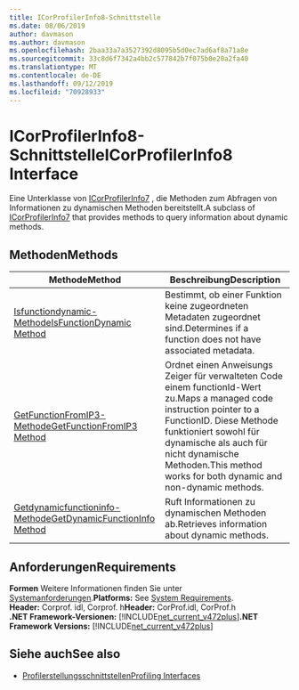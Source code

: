 ```yaml
---
title: ICorProfilerInfo8-Schnittstelle
ms.date: 08/06/2019
author: davmason
ms.author: davmason
ms.openlocfilehash: 2baa33a7a3527392d8095b5d0ec7ad6af8a71a8e
ms.sourcegitcommit: 33c8d6f7342a4bb2c577842b7f075b0e20a2fa40
ms.translationtype: MT
ms.contentlocale: de-DE
ms.lasthandoff: 09/12/2019
ms.locfileid: "70928933"
---
```

# <a name="icorprofilerinfo8-interface"></a><span data-ttu-id="f6814-102">ICorProfilerInfo8-Schnittstelle</span><span class="sxs-lookup"><span data-stu-id="f6814-102">ICorProfilerInfo8 Interface</span></span>

<span data-ttu-id="f6814-103">Eine Unterklasse von [ICorProfilerInfo7](../../../../docs/framework/unmanaged-api/profiling/icorprofilerinfo7-interface.md) , die Methoden zum Abfragen von Informationen zu dynamischen Methoden bereitstellt.</span><span class="sxs-lookup"><span data-stu-id="f6814-103">A subclass of [ICorProfilerInfo7](../../../../docs/framework/unmanaged-api/profiling/icorprofilerinfo7-interface.md) that provides methods to query information about dynamic methods.</span></span>

## <a name="methods"></a><span data-ttu-id="f6814-104">Methoden</span><span class="sxs-lookup"><span data-stu-id="f6814-104">Methods</span></span>  

| <span data-ttu-id="f6814-105">Methode</span><span class="sxs-lookup"><span data-stu-id="f6814-105">Method</span></span>|<span data-ttu-id="f6814-106">Beschreibung</span><span class="sxs-lookup"><span data-stu-id="f6814-106">Description</span></span>|  
| ------------|-----------------|  
|[<span data-ttu-id="f6814-107">Isfunctiondynamic-Methode</span><span class="sxs-lookup"><span data-stu-id="f6814-107">IsFunctionDynamic Method</span></span>](../../../../docs/framework/unmanaged-api/profiling/icorprofilerinfo8-isfunctiondynamic-method.md)| <span data-ttu-id="f6814-108">Bestimmt, ob einer Funktion keine zugeordneten Metadaten zugeordnet sind.</span><span class="sxs-lookup"><span data-stu-id="f6814-108">Determines if a function does not have associated metadata.</span></span>|
|[<span data-ttu-id="f6814-109">GetFunctionFromIP3-Methode</span><span class="sxs-lookup"><span data-stu-id="f6814-109">GetFunctionFromIP3 Method</span></span>](../../../../docs/framework/unmanaged-api/profiling/icorprofilerinfo8-getfunctionfromip3-method.md)| <span data-ttu-id="f6814-110">Ordnet einen Anweisungs Zeiger für verwalteten Code einem functionId-Wert zu.</span><span class="sxs-lookup"><span data-stu-id="f6814-110">Maps a managed code instruction pointer to a FunctionID.</span></span> <span data-ttu-id="f6814-111">Diese Methode funktioniert sowohl für dynamische als auch für nicht dynamische Methoden.</span><span class="sxs-lookup"><span data-stu-id="f6814-111">This method works for both dynamic and non-dynamic methods.</span></span> |
|[<span data-ttu-id="f6814-112">Getdynamicfunctioninfo-Methode</span><span class="sxs-lookup"><span data-stu-id="f6814-112">GetDynamicFunctionInfo Method</span></span>](../../../../docs/framework/unmanaged-api/profiling/icorprofilerinfo8-getdynamicfunctioninfo-method.md)| <span data-ttu-id="f6814-113">Ruft Informationen zu dynamischen Methoden ab.</span><span class="sxs-lookup"><span data-stu-id="f6814-113">Retrieves information about dynamic methods.</span></span> |

## <a name="requirements"></a><span data-ttu-id="f6814-114">Anforderungen</span><span class="sxs-lookup"><span data-stu-id="f6814-114">Requirements</span></span>  
<span data-ttu-id="f6814-115">**Formen** Weitere Informationen finden Sie unter [Systemanforderungen](../../../../docs/framework/get-started/system-requirements.md).</span><span class="sxs-lookup"><span data-stu-id="f6814-115">**Platforms:** See [System Requirements](../../../../docs/framework/get-started/system-requirements.md).</span></span>  
<span data-ttu-id="f6814-116">**Header:** Corprof. idl, Corprof. h</span><span class="sxs-lookup"><span data-stu-id="f6814-116">**Header:** CorProf.idl, CorProf.h</span></span>  
<span data-ttu-id="f6814-117">**.NET Framework-Versionen:** [!INCLUDE[net_current_v472plus](../../../../includes/net-current-v472plus.md)]</span><span class="sxs-lookup"><span data-stu-id="f6814-117">**.NET Framework Versions:** [!INCLUDE[net_current_v472plus](../../../../includes/net-current-v472plus.md)]</span></span>  

## <a name="see-also"></a><span data-ttu-id="f6814-118">Siehe auch</span><span class="sxs-lookup"><span data-stu-id="f6814-118">See also</span></span>

- [<span data-ttu-id="f6814-119">Profilerstellungsschnittstellen</span><span class="sxs-lookup"><span data-stu-id="f6814-119">Profiling Interfaces</span></span>](../../../../docs/framework/unmanaged-api/profiling/profiling-interfaces.md)
